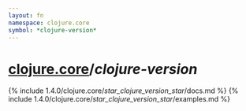 ```yaml
---
layout: fn
namespace: clojure.core
symbol: *clojure-version*
---
```


# [clojure.core](../)/*clojure-version*

{% include 1.4.0/clojure.core/_star_clojure_version_star_/docs.md %}
{% include 1.4.0/clojure.core/_star_clojure_version_star_/examples.md %}

